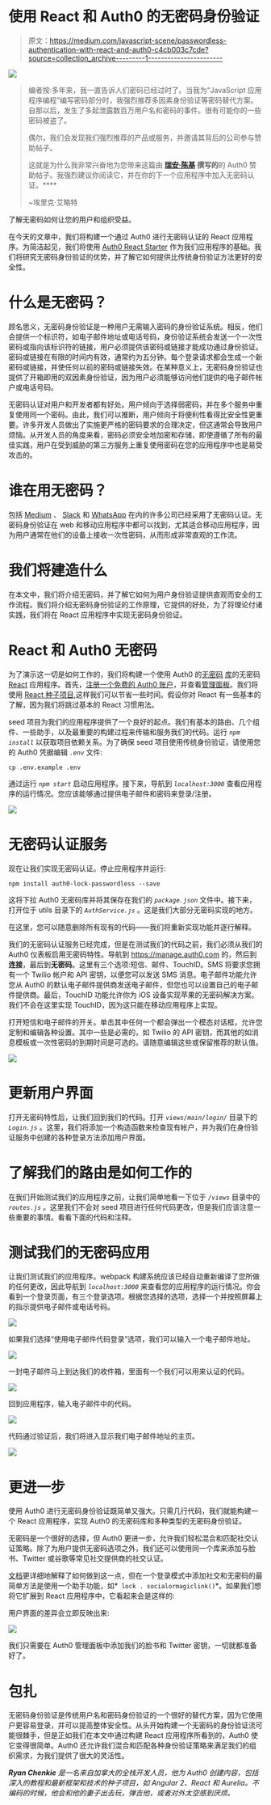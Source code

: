 # 使用 React 和 Auth0 的无密码身份验证

> 原文：<https://medium.com/javascript-scene/passwordless-authentication-with-react-and-auth0-c4cb003c7cde?source=collection_archive---------1----------------------->

![](img/99c09868c59d8ef941d94848edcc352a.png)

> 编者按:多年来，我一直告诉人们密码已经过时了。当我为“JavaScript 应用程序编程”编写密码部分时，我强烈推荐多因素身份验证等密码替代方案。自那以后，发生了多起泄露数百万用户名和密码的事件。很有可能你的一些密码被盗了。
> 
> 偶尔，我们会发现我们强烈推荐的产品或服务，并邀请其背后的公司参与赞助帖子。
> 
> 这就是为什么我非常兴奋地为您带来这篇由 [**瑞安·陈基**](https://twitter.com/ryanchenkie) **撰写的**的 Auth0 赞助帖子。我强烈建议你阅读它，并在你的下一个应用程序中加入无密码认证。****
> 
> ~埃里克·艾略特

了解无密码如何让您的用户和组织受益。

在今天的文章中，我们将构建一个通过 Auth0 进行无密码认证的 React 应用程序。为简洁起见，我们将使用 [Auth0 React Starter](https://github.com/auth0-samples/auth0-react-sample/tree/master/01-Login) 作为我们应用程序的基础。我们将研究无密码身份验证的优势，并了解它如何提供比传统身份验证方法更好的安全性。

# 什么是无密码？

顾名思义，无密码身份验证是一种用户无需输入密码的身份验证系统。相反，他们会提供一个标识符，如电子邮件地址或电话号码，身份验证系统会发送一个一次性密码或指向该标识符的链接，用户必须提供该密码或链接才能成功通过身份验证。密码或链接在有限的时间内有效，通常约为五分钟。每个登录请求都会生成一个新密码或链接，并使任何以前的密码或链接失效。在某种意义上，无密码身份验证也提供了开箱即用的双因素身份验证，因为用户必须能够访问他们提供的电子邮件帐户或电话号码。

无密码认证对用户和开发者都有好处。用户倾向于选择弱密码，并在多个服务中重复使用同一个密码。由此，我们可以推断，用户倾向于将便利性看得比安全性更重要。许多开发人员做出了实施更严格的密码要求的合理决定，但这通常会导致用户烦恼。从开发人员的角度来看，密码必须安全地加密和存储，即使遵循了所有的最佳实践，用户在受到威胁的第三方服务上重复使用密码在您的应用程序中也是易受攻击的。

# 谁在用无密码？

包括 [Medium](/) 、 [Slack](https://slack.com/) 和 [WhatsApp](https://www.whatsapp.com/) 在内的许多公司已经采用了无密码认证。无密码身份验证在 web 和移动应用程序中都可以找到，尤其适合移动应用程序，因为用户通常在他们的设备上接收一次性密码，从而形成非常直观的工作流。

# 我们将建造什么

在本文中，我们将介绍无密码，并了解它如何为用户身份验证提供直观而安全的工作流程。我们将介绍无密码身份验证的工作原理，它提供的好处，为了将理论付诸实践，我们将在 React 应用程序中实现无密码身份验证。

# React 和 Auth0 无密码

为了演示这一切是如何工作的，我们将构建一个使用 Auth0 的[无密码](https://auth0.com/passwordless?utm_source=eelliott&utm_medium=gp&utm_campaign=passwordless) [库](https://github.com/auth0/lock-passwordless)的无密码 [React](https://facebook.github.io/react/) 应用程序。首先，[注册一个免费的 Auth0 账户](https://auth0.com/signup?utm_source=eelliott&utm_medium=gp&utm_campaign=passwordless)，并查看[管理面板](https://manage.auth0.com/?utm_source=eelliott&utm_medium=gp&utm_campaign=passwordless)。我们将使用 [React 种子项目](https://github.com/auth0-samples/auth0-react-sample/tree/master/01-Login),这样我们可以节省一些时间。假设你对 React 有一些基本的了解，因为我们将跳过基本的 React 习惯用法。

seed 项目为我们的应用程序提供了一个良好的起点。我们有基本的路由、几个组件、一些助手，以及最重要的构建过程来传输和服务我们的代码。运行 *`npm install`* 以获取项目依赖关系。为了确保 seed 项目使用传统身份验证，请使用您的 Auth0 凭据编辑 *`.env`* 文件:

```
cp .env.example .env
```

通过运行 *`npm start`* 启动应用程序。接下来，导航到 *`localhost:3000`* 查看应用程序的运行情况。您应该能够通过提供电子邮件和密码来登录/注册。

![](img/e71adefce2e7d1e7833df6e3f13dc9f3.png)

# 无密码认证服务

现在让我们实现无密码认证。停止应用程序并运行:

```
npm install auth0-lock-passwordless --save
```

这将下拉 Auth0 无密码库并将其保存在我们的 *`package.json`* 文件中。接下来，打开位于 utils 目录下的 *`AuthService.js`* 。这是我们大部分无密码实现的地方。

在这里，您可以随意删除所有现有的代码——我们将重新实现功能并逐行解释。

我们的无密码认证服务已经完成，但是在测试我们的代码之前，我们必须从我们的 Auth0 仪表板启用无密码特性。导航到 https://manage.auth0.com 的，然后到**连接**，最后到**无密码**。这里有三个选项:短信、邮件、TouchID。SMS 将要求您拥有一个 Twilio 帐户和 API 密钥，以便您可以发送 SMS 消息。电子邮件功能允许您从 Auth0 的默认电子邮件提供商发送电子邮件，但您也可以设置自己的电子邮件提供商。最后，TouchID 功能允许你为 iOS 设备实现苹果的无密码解决方案。我们不会在这里实现 TouchID，因为这只能在移动应用程序上实现。

打开短信和电子邮件的开关。单击其中任何一个都会弹出一个模态对话框，允许您定制和编辑各种设置。其中一些是必需的，如 Twilio 的 API 密钥，而其他的如消息模板或一次性密码的到期时间是可选的。请随意编辑这些或保留推荐的默认值。

![](img/f725b5e95bd2ffa9d32fbdb0d025be9c.png)

# 更新用户界面

打开无密码特性后，让我们回到我们的代码。打开 *`views/main/login/`* 目录下的 *`Login.js`* 。这里，我们将添加一个构造函数来检查现有帐户，并为我们在身份验证服务中创建的各种登录方法添加用户界面。

# 了解我们的路由是如何工作的

在我们开始测试我们的应用程序之前，让我们简单地看一下位于 *`/views`* 目录中的 *`routes.js`* 。这里我们不会对 seed 项目进行任何代码更改，但是我们应该注意一些重要的事情。看看下面的代码和注释。

# 测试我们的无密码应用

让我们测试我们的应用程序。webpack 构建系统应该已经自动重新编译了您所做的任何更改，因此导航到 *`localhost:3000`* 来查看您的应用程序的运行情况。你会看到一个登录页面，有三个登录选项。根据您选择的选项，选择一个并按照屏幕上的指示提供电子邮件或电话号码。

![](img/9f318d69e0d5daf36c73ae7483a74c6f.png)

如果我们选择“使用电子邮件代码登录”选项，我们可以输入一个电子邮件地址。

![](img/d863210abbb8e3f69f8fce94db38c57a.png)

一封电子邮件马上到达我们的收件箱，里面有一个我们可以用来认证的代码。

![](img/8e282057ab79c21be8c055d7056be58c.png)

回到应用程序，输入电子邮件中的代码。

![](img/9254651a475ff73949b9c7f08039d6fa.png)

代码通过验证后，我们将进入显示我们电子邮件地址的主页。

![](img/df103706dbf23a8fb68738ffb86bdc64.png)

# 更进一步

使用 Auth0 进行无密码身份验证既简单又强大。只需几行代码，我们就能构建一个 React 应用程序，实现 Auth0 的无密码库和多种类型的无密码身份验证。

无密码是一个很好的选择，但 Auth0 更进一步，允许我们轻松混合和匹配社交认证策略。除了为用户提供无密码选项之外，我们还可以使用同一个库来添加与脸书、Twitter 或谷歌等常见社交提供商的社交认证。

[文档](https://github.com/auth0/lock-passwordless)更详细地解释了如何做到这一点，但在一个登录模式中添加社交和无密码的最简单方法是使用一个助手功能，如*` lock . socialormagiclink()`*。如果我们想将它扩展到 React 应用程序中，它看起来会是这样的:

用户界面的差异会立即反映出来:

![](img/456ea16709d0e23069e9003dc90ced08.png)

我们只需要在 Auth0 管理面板中添加我们的脸书和 Twitter 密钥，一切就都准备好了。

# 包扎

无密码身份验证是传统用户名和密码身份验证的一个很好的替代方案，因为它使用户更容易登录，并可以提高整体安全性。从头开始构建一个无密码的身份验证流可能很棘手，但是正如我们在本文中通过构建 React 应用程序所看到的，Auth0 使它变得很简单。Auth0 还允许我们混合和匹配各种身份验证策略来满足我们的组织需求，为我们提供了很大的灵活性。

***Ryan Chenkie*** *是一名来自加拿大的全栈开发人员，他为 Auth0 创建内容，包括深入的教程和最新框架和技术的种子项目，如 Angular 2、React 和 Aurelia。不编码的时候，他会和他的妻子出去玩，弹吉他，或者对外太空感到厌烦。*